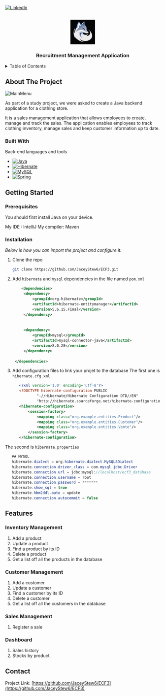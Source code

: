 <!-- PROJECT SHIELDS -->
[![LinkedIn][linkedin-shield]][linkedin-url]

<!-- PROJECT LOGO -->
<br />
<div align="center">
    <img src="./Logo Polar Fox Games.png" alt="Logo" width="80" height="80">

  <h3 align="center">Recruitment Management Application</h3>
</div>

<!-- TABLE OF CONTENTS -->
<details>
  <summary>Table of Contents</summary>
  <ol>
    <li>
      <a href="#about-the-project">About The Project</a>
      <ul>
        <li><a href="#built-with">Built With</a></li>
      </ul>
    </li>
    <li>
      <a href="#getting-started">Getting Started</a>
      <ul>
        <li><a href="#installation">Installation</a></li>
      </ul>
    </li>
    <li><a href="#Features">Features</a></li>
    <li><a href="#contact">Contact</a></li>
  </ol>
</details>

<!-- ABOUT THE PROJECT -->
## About The Project

![MainMenu][mainmenu-screenshot]

As part of a study project, we were asked to create a Java backend application for a clothing store.

It is a sales management application that allows employees to create, manage and track the sales. The application enables employees to track clothing inventory, manage sales and keep customer information up to date.

### Built With

Back-end languages and tools

* [![Java][Java]][Java-url]
* [![Hibernate][Hibernate]][Hibernate-url]
* [![MySQL][MySql]][MySQL-url]
* [![Spring][Spring]][Spring-url]


## Getting Started

### Prerequisites

You should first install Java on your device.

My IDE : IntelliJ
My compiler: Maven

### Installation

_Below is how you can import the project and configure it._

1. Clone the repo
   ```sh
   git clone https://github.com/JaceyStew6/ECF3.git
   ```

2. Add `hibernate` and `mysql` dependencies in the file named `pom.xml`
   ```xml
       <dependencies>
        <dependency>
            <groupId>org.hibernate</groupId>
            <artifactId>hibernate-entitymanager</artifactId>
            <version>5.6.15.Final</version>
        </dependency>


        <dependency>
            <groupId>mysql</groupId>
            <artifactId>mysql-connector-java</artifactId>
            <version>8.0.28</version>
        </dependency>

    </dependencies>
   ```

3. Add configuration files to link your projet to the database
The first one is `hibernate.cfg.xml`
   ```xml
      <?xml version='1.0' encoding='utf-8'?>
      <!DOCTYPE hibernate-configuration PUBLIC
              "-//Hibernate/Hibernate Configuration DTD//EN"
              "http://hibernate.sourceforge.net/hibernate-configuration-3.0.dtd">
      <hibernate-configuration>
          <session-factory>
              <mapping class="org.example.entities.Product"/>
              <mapping class="org.example.entities.Customer"/>
              <mapping class="org.example.entities.Vente"/>
          </session-factory>
      </hibernate-configuration>
   ```

The second is `hibernate.properties`
   ```java
      ## MYSQL
      hibernate.dialect = org.hibernate.dialect.MySQL8Dialect
      hibernate.connection.driver_class = com.mysql.jdbc.Driver
      hibernate.connection.url = jdbc:mysql://localhost/ecf3_database
      hibernate.connection.username = root
      hibernate.connection.password = *******
      hibernate.show_sql = true
      hibernate.hbm2ddl.auto = update
      hibernate.connection.autocommit = false
   ```

<!-- FEATURES -->
## Features

### Inventory Management
1. Add a product
2. Update a product
3. Find a product by its ID
4. Delete a product
5. Get a list off all the products in the database

### Customer Management
1. Add a customer
2. Update a customer
3. Find a customer by its ID
4. Delete a customer
5. Get a list off all the customers in the database

### Sales Management
1. Register a sale

### Dashboard
1. Sales history
2. Stocks by product

## Contact

Project Link: [https://github.com/JaceyStew6/ECF3](https://github.com/JaceyStew6/ECF3)





<!-- MARKDOWN LINKS & IMAGES -->
[linkedin-shield]: https://img.shields.io/badge/-LinkedIn-black.svg?style=for-the-badge&logo=linkedin&colorB=555
[linkedin-url]: https://www.linkedin.com/in/p-roxane/
[interface-screenshot]: ./Documentation%20projet/Auth-view.png


[mainmenu-screenshot]:./Visuels%20documentation/Menu%20principal.png


<!-- back-end links -->
[Java]: https://img.shields.io/badge/Java-ED8B00?style=for-the-badge&logo=openjdk&logoColor=white
[Java-url]: https://dev.java/learn/getting-started/
[Hibernate]: https://img.shields.io/badge/Hibernate-blue?style=for-the-badge&logo=hibernate
[Hibernate-url]: https://hibernate.org/
[MySql]: https://img.shields.io/badge/MySQL-00000F?style=for-the-badge&logo=mysql&logoColor=white
[MySQL-url]: https://www.mysql.com/fr/

[Spring]: https://img.shields.io/badge/Spring-6DB33F?style=for-the-badge&logo=spring&logoColor=white
[Spring-url]: https://www.mysql.com/fr/
